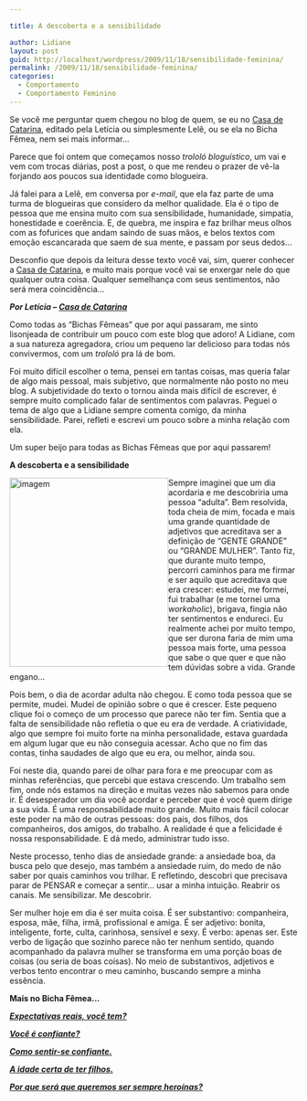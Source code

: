 ```yaml
---

title: A descoberta e a sensibilidade

author: Lidiane
layout: post
guid: http://localhost/wordpress/2009/11/18/sensibilidade-feminina/
permalink: /2009/11/18/sensibilidade-feminina/
categories:
  - Comportamento
  - Comportamento Feminino
---
```

Se você me perguntar quem chegou no blog de quem, se eu no <a href="http://blog.casadecatarina.com.br/" target="_blank">Casa de Catarina</a>, editado pela Letícia ou simplesmente Lelê, ou se ela no Bicha Fêmea, nem sei mais informar…

Parece que foi ontem que começamos nosso _trololó bloguístico_, um vai e vem com trocas diárias, post a post, o que me rendeu o prazer de vê-la forjando aos poucos sua identidade como blogueira.

Já falei para a Lelê, em conversa por _e-mail_, que ela faz parte de uma turma de blogueiras que considero da melhor qualidade. Ela é o tipo de pessoa que me ensina muito com sua sensibilidade, humanidade, simpatia, honestidade e coerência. E, de quebra, me inspira e faz brilhar meus olhos com as fofurices que andam saindo de suas mãos, e belos textos com emoção escancarada que saem de sua mente, e passam por seus dedos…

Desconfio que depois da leitura desse texto você vai, sim, querer conhecer a <a href="http://blog.casadecatarina.com.br/" target="_blank">Casa de Catarina</a>, e muito mais porque você vai se enxergar nele do que qualquer outra coisa. Qualquer semelhança com seus sentimentos, não será mera coincidência…

**_Por Letícia – <a href="http://blog.casadecatarina.com.br/" target="_blank">Casa de Catarina</a>_** 

Como todas as “Bichas Fêmeas” que por aqui passaram, me sinto lisonjeada de contribuir um pouco com este blog que adoro! A Lidiane, com a sua natureza agregadora, criou um pequeno lar delicioso para todas nós convivermos, com um _trololó_ pra lá de bom.

Foi muito difícil escolher o tema, pensei em tantas coisas, mas queria falar de algo mais pessoal, mais subjetivo, que normalmente não posto no meu blog. A subjetividade do texto o tornou ainda mais difícil de escrever, é sempre muito complicado falar de sentimentos com palavras. Peguei o tema de algo que a Lidiane sempre comenta comigo, da minha sensibilidade. Parei, refleti e escrevi um pouco sobre a minha relação com ela.

Um super beijo para todas as Bichas Fêmeas que por aqui passarem!

**A descoberta e a sensibilidade**

[<img style="display: inline; margin-left: 0; margin-right: 0; border-width: 0;" title="imagem" src="http://www.trololodemulher.com.br/blog/wp-content/uploads/2009/11/imagem_thumb.jpg" border="0" alt="imagem" width="278" height="331" align="left" />](http://www.trololodemulher.com.br/blog/wp-content/uploads/2009/11/imagem.jpg) Sempre imaginei que um dia acordaria e me descobriria uma pessoa “adulta”. Bem resolvida, toda cheia de mim, focada e mais uma grande quantidade de adjetivos que acreditava ser a definição de “GENTE GRANDE” ou “GRANDE MULHER”. Tanto fiz, que durante muito tempo, percorri caminhos para me firmar e ser aquilo que acreditava que era crescer: estudei, me formei, fui trabalhar (e me tornei uma _workaholic_), brigava, fingia não ter sentimentos e endureci. Eu realmente achei por muito tempo, que ser durona faria de mim uma pessoa mais forte, uma pessoa que sabe o que quer e que não tem dúvidas sobre a vida. Grande engano&#8230;

Pois bem, o dia de acordar adulta não chegou. E como toda pessoa que se permite, mudei. Mudei de opinião sobre o que é crescer. Este pequeno clique foi o começo de um processo que parece não ter fim. Sentia que a falta de sensibilidade não refletia o que eu era de verdade. A criatividade, algo que sempre foi muito forte na minha personalidade, estava guardada em algum lugar que eu não conseguia acessar. Acho que no fim das contas, tinha saudades de algo que eu era, ou melhor, ainda sou.

Foi neste dia, quando parei de olhar para fora e me preocupar com as minhas referências, que percebi que estava crescendo. Um trabalho sem fim, onde nós estamos na direção e muitas vezes não sabemos para onde ir. É desesperador um dia você acordar e perceber que é você quem dirige a sua vida. É uma responsabilidade muito grande. Muito mais fácil colocar este poder na mão de outras pessoas: dos pais, dos filhos, dos companheiros, dos amigos, do trabalho. A realidade é que a felicidade é nossa responsabilidade. E dá medo, administrar tudo isso.

Neste processo, tenho dias de ansiedade grande: a ansiedade boa, da busca pelo que desejo, mas também a ansiedade ruim, do medo de não saber por quais caminhos vou trilhar. E refletindo, descobri que precisava parar de PENSAR e começar a sentir&#8230; usar a minha intuição. Reabrir os canais. Me sensibilizar. Me descobrir.

Ser mulher hoje em dia é ser muita coisa. É ser substantivo: companheira, esposa, mãe, filha, irmã, profissional e amiga. É ser adjetivo: bonita, inteligente, forte, culta, carinhosa, sensível e sexy. É verbo: apenas ser. Este verbo de ligação que sozinho parece não ter nenhum sentido, quando acompanhado da palavra mulher se transforma em uma porção boas de coisas (ou seria de boas coisas). No meio de substantivos, adjetivos e verbos tento encontrar o meu caminho, buscando sempre a minha essência.

**Mais no Bicha Fêmea…**

**_<a href="http://www.trololodemulher.com.br/2010/06/28/emagrecimento-expectativas/" target="_self">Expectativas reais, você tem?</a>_**

**_<a href="http://www.trololodemulher.com.br/2010/05/21/auto-estima-confianca-mulher/" target="_self">Você é confiante?</a>_**

**_<a href="http://www.trololodemulher.com.br/2010/05/03/auto-estima/" target="_self">Como sentir-se confiante.</a>_**

**_<a href="http://www.trololodemulher.com.br/2010/01/27/convidada-luciana-casado/" target="_self">A idade certa de ter filhos.</a>_**

**_<a href="http://www.trololodemulher.com.br/2009/11/26/mulher-heroina/" target="_self">Por que será que queremos ser sempre heroínas?</a>_**